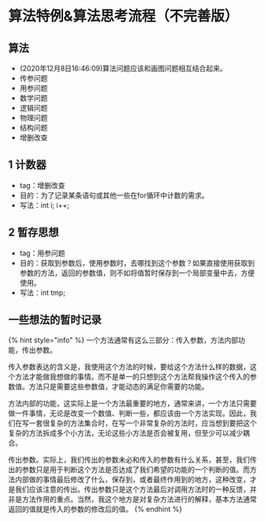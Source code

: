# 算法特例&算法思考流程（不完善版）

## 算法

* \(2020年12月8日16:46:09\)算法问题应该和画图问题相互结合起来。
* 传参问题
* 用参问题
* 数学问题
* 逻辑问题
* 物理问题
* 结构问题
* 增删改查

## 1 计数器

* tag：增删改查
* 目的：为了记录某条语句或其他一些在for循环中计数的需求。
* 写法：int i; i++;

## 2 暂存思想 

* tag：用参问题
* 目的：获取到参数后，使用参数时，去哪找到这个参数？如果直接使用获取到参数的方法，返回的参数值，则不如将值暂时保存到一个局部变量中去，方便使用。
* 写法：int tmp;

## 一些想法的暂时记录

{% hint style="info" %}
一个方法通常有这么三部分：传入参数，方法内部功能，传出参数。

传入参数表达的含义是，我使用这个方法的时候，要给这个方法什么样的数据，这个方法才能做我想做的事情。而不是单一的只想到这个方法帮我操作这个传入的参数值。方法只是需要这些参数值，才能动态的满足你需要的功能。

方法内部的功能，这实际上是一个方法最重要的地方，通常来讲，一个方法只需要做一件事情，无论是改变一个数值、判断一些，都应该由一个方法实现。因此，我们在写一套很复杂的方法集合时，在写一个非常复杂的方法时，应当想到要把这个复杂的方法拆成多个小方法，无论这些小方法是否会被复用，但至少可以减少耦合。

传出参数。实际上，我们传出的参数未必和传入的参数有什么关系，甚至，我们传出的参数只是用于判断这个方法是否达成了我们希望的功能的一个判断的值。而方法内部做的事情最后修改了什么，保存到，或者最终作用到的地方，这种改变，才是我们应该注意的传出。传出参数只是这个方法最后对调用方法时的一种反馈，并非是方法作用的重点。当然，我这个地方是对复杂方法进行的解释，基本方法通常返回的值就是传入的参数的修改后的值。
{% endhint %}

